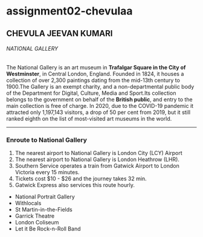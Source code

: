 # assignment02-chevulaa
## CHEVULA JEEVAN KUMARI

###### NATIONAL GALLERY
The National Gallery is an art museum in **Trafalgar Square in the City of Westminster**, in Central London, England. Founded in 1824, it houses a collection of over 2,300 paintings dating from the mid-13th century to 1900.The Gallery is an exempt charity, and a non-departmental public body of the Department for Digital, Culture, Media and Sport.Its collection belongs to the government on behalf of the **British public**, and entry to the main collection is free of charge. In 2020, due to the COVID-19 pandemic it attracted only 1,197,143 visitors, a drop of 50 per cent from 2019, but it still ranked eighth on the list of most-visited art museums in the world.

***
### Enroute to National Gallery 
1. The nearest airport to National Gallery is London City (LCY) Airport 
2. The nearest airport to National Gallery is London Heathrow (LHR). 
3. Southern Service operates a train from Gatwick Airport to London Victoria every 15 minutes. 
4. Tickets cost $10 - $26 and the journey takes 32 min. 
5. Gatwick Express also services this route hourly.

- National Portrait Gallery<br>
- Withlocals<br>
- St Martin-in-the-Fields<br>
- Garrick Theatre<br>
- London Coliseum<br>
- Let it Be Rock-n-Roll Band

